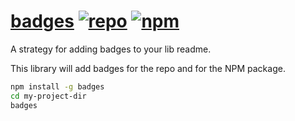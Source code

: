 # [badges][1] [![repo](https://img.shields.io/badge/repository-Github-black.svg?style=flat-square)](https://github.com/ryanburnette/badges) [![npm](https://img.shields.io/badge/package-NPM-green.svg?style=flat-square)](https://www.npmjs.com/package/@ryanburnette/badges)

A strategy for adding badges to your lib readme.

This library will add badges for the repo and for the NPM package.

```bash
npm install -g badges
cd my-project-dir
badges
```

[1]: https://github.com/ryanburnette/badges
